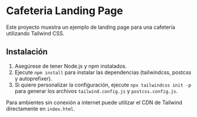 # Cafeteria Landing Page

Este proyecto muestra un ejemplo de landing page para una cafetería utilizando Tailwind CSS.

## Instalación

1. Asegúrese de tener Node.js y npm instalados.
2. Ejecute `npm install` para instalar las dependencias (tailwindcss, postcss y autoprefixer).
3. Si quiere personalizar la configuración, ejecute `npx tailwindcss init -p` para generar los archivos `tailwind.config.js` y `postcss.config.js`.

Para ambientes sin conexión a internet puede utilizar el CDN de Tailwind directamente en `index.html`.
